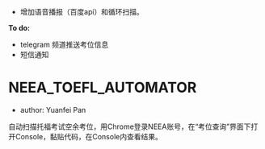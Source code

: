 - 增加语音播报（百度api）和循环扫描。

**To do:**
- telegram 频道推送考位信息
- 短信通知

# NEEA_TOEFL_AUTOMATOR

- author: Yuanfei Pan

自动扫描托福考试空余考位，用Chrome登录NEEA账号，在“考位查询”界面下打开Console，黏贴代码，在Console内查看结果。
